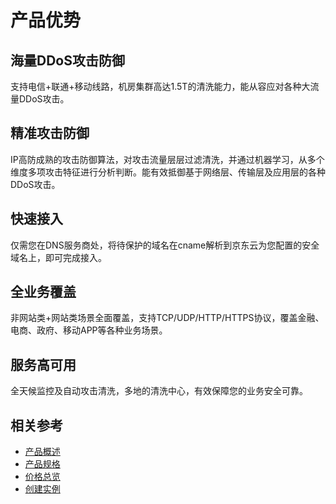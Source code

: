 # 产品优势

## 海量DDoS攻击防御
支持电信+联通+移动线路，机房集群高达1.5T的清洗能力，能从容应对各种大流量DDoS攻击。
 
## 精准攻击防御
IP高防成熟的攻击防御算法，对攻击流量层层过滤清洗，并通过机器学习，从多个维度多项攻击特征进行分析判断。能有效抵御基于网络层、传输层及应用层的各种DDoS攻击。

## 快速接入
仅需您在DNS服务商处，将待保护的域名在cname解析到京东云为您配置的安全域名上，即可完成接入。

## 全业务覆盖
非网站类+网站类场景全面覆盖，支持TCP/UDP/HTTP/HTTPS协议，覆盖金融、电商、政府、移动APP等各种业务场景。

## 服务高可用
全天候监控及自动攻击清洗，多地的清洗中心，有效保障您的业务安全可靠。


## 相关参考

- [产品概述](Product-Overview.md)
- [产品规格](Specifications.md)
- [价格总览](../Pricing/Price-Overview.md)
- [创建实例](../Getting-Started/Create-Instance.md)
